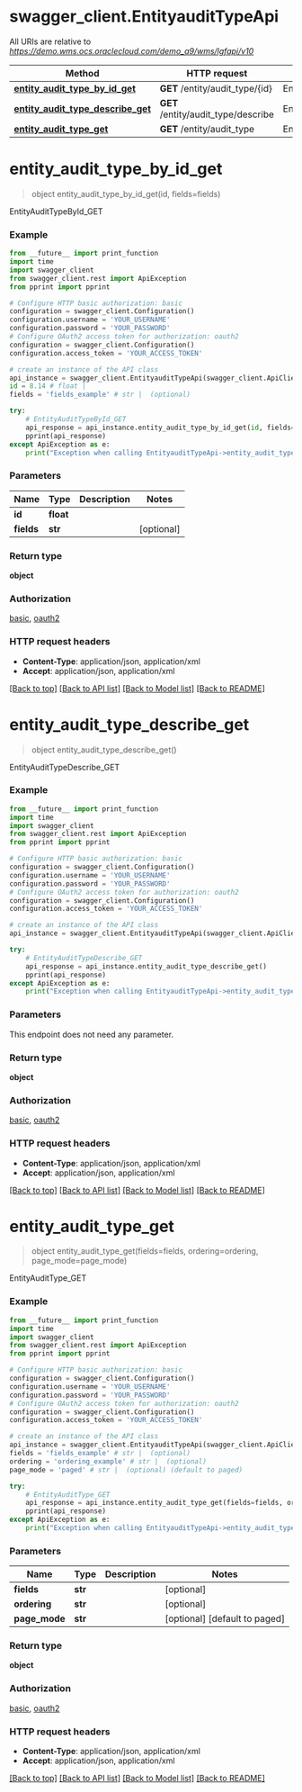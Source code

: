 # swagger_client.EntityauditTypeApi

All URIs are relative to *https://demo.wms.ocs.oraclecloud.com/demo_a9/wms/lgfapi/v10*

Method | HTTP request | Description
------------- | ------------- | -------------
[**entity_audit_type_by_id_get**](EntityauditTypeApi.md#entity_audit_type_by_id_get) | **GET** /entity/audit_type/{id} | EntityAuditTypeById_GET
[**entity_audit_type_describe_get**](EntityauditTypeApi.md#entity_audit_type_describe_get) | **GET** /entity/audit_type/describe | EntityAuditTypeDescribe_GET
[**entity_audit_type_get**](EntityauditTypeApi.md#entity_audit_type_get) | **GET** /entity/audit_type | EntityAuditType_GET


# **entity_audit_type_by_id_get**
> object entity_audit_type_by_id_get(id, fields=fields)

EntityAuditTypeById_GET



### Example
```python
from __future__ import print_function
import time
import swagger_client
from swagger_client.rest import ApiException
from pprint import pprint

# Configure HTTP basic authorization: basic
configuration = swagger_client.Configuration()
configuration.username = 'YOUR_USERNAME'
configuration.password = 'YOUR_PASSWORD'
# Configure OAuth2 access token for authorization: oauth2
configuration = swagger_client.Configuration()
configuration.access_token = 'YOUR_ACCESS_TOKEN'

# create an instance of the API class
api_instance = swagger_client.EntityauditTypeApi(swagger_client.ApiClient(configuration))
id = 8.14 # float | 
fields = 'fields_example' # str |  (optional)

try:
    # EntityAuditTypeById_GET
    api_response = api_instance.entity_audit_type_by_id_get(id, fields=fields)
    pprint(api_response)
except ApiException as e:
    print("Exception when calling EntityauditTypeApi->entity_audit_type_by_id_get: %s\n" % e)
```

### Parameters

Name | Type | Description  | Notes
------------- | ------------- | ------------- | -------------
 **id** | **float**|  | 
 **fields** | **str**|  | [optional] 

### Return type

**object**

### Authorization

[basic](../README.md#basic), [oauth2](../README.md#oauth2)

### HTTP request headers

 - **Content-Type**: application/json, application/xml
 - **Accept**: application/json, application/xml

[[Back to top]](#) [[Back to API list]](../README.md#documentation-for-api-endpoints) [[Back to Model list]](../README.md#documentation-for-models) [[Back to README]](../README.md)

# **entity_audit_type_describe_get**
> object entity_audit_type_describe_get()

EntityAuditTypeDescribe_GET



### Example
```python
from __future__ import print_function
import time
import swagger_client
from swagger_client.rest import ApiException
from pprint import pprint

# Configure HTTP basic authorization: basic
configuration = swagger_client.Configuration()
configuration.username = 'YOUR_USERNAME'
configuration.password = 'YOUR_PASSWORD'
# Configure OAuth2 access token for authorization: oauth2
configuration = swagger_client.Configuration()
configuration.access_token = 'YOUR_ACCESS_TOKEN'

# create an instance of the API class
api_instance = swagger_client.EntityauditTypeApi(swagger_client.ApiClient(configuration))

try:
    # EntityAuditTypeDescribe_GET
    api_response = api_instance.entity_audit_type_describe_get()
    pprint(api_response)
except ApiException as e:
    print("Exception when calling EntityauditTypeApi->entity_audit_type_describe_get: %s\n" % e)
```

### Parameters
This endpoint does not need any parameter.

### Return type

**object**

### Authorization

[basic](../README.md#basic), [oauth2](../README.md#oauth2)

### HTTP request headers

 - **Content-Type**: application/json, application/xml
 - **Accept**: application/json, application/xml

[[Back to top]](#) [[Back to API list]](../README.md#documentation-for-api-endpoints) [[Back to Model list]](../README.md#documentation-for-models) [[Back to README]](../README.md)

# **entity_audit_type_get**
> object entity_audit_type_get(fields=fields, ordering=ordering, page_mode=page_mode)

EntityAuditType_GET



### Example
```python
from __future__ import print_function
import time
import swagger_client
from swagger_client.rest import ApiException
from pprint import pprint

# Configure HTTP basic authorization: basic
configuration = swagger_client.Configuration()
configuration.username = 'YOUR_USERNAME'
configuration.password = 'YOUR_PASSWORD'
# Configure OAuth2 access token for authorization: oauth2
configuration = swagger_client.Configuration()
configuration.access_token = 'YOUR_ACCESS_TOKEN'

# create an instance of the API class
api_instance = swagger_client.EntityauditTypeApi(swagger_client.ApiClient(configuration))
fields = 'fields_example' # str |  (optional)
ordering = 'ordering_example' # str |  (optional)
page_mode = 'paged' # str |  (optional) (default to paged)

try:
    # EntityAuditType_GET
    api_response = api_instance.entity_audit_type_get(fields=fields, ordering=ordering, page_mode=page_mode)
    pprint(api_response)
except ApiException as e:
    print("Exception when calling EntityauditTypeApi->entity_audit_type_get: %s\n" % e)
```

### Parameters

Name | Type | Description  | Notes
------------- | ------------- | ------------- | -------------
 **fields** | **str**|  | [optional] 
 **ordering** | **str**|  | [optional] 
 **page_mode** | **str**|  | [optional] [default to paged]

### Return type

**object**

### Authorization

[basic](../README.md#basic), [oauth2](../README.md#oauth2)

### HTTP request headers

 - **Content-Type**: application/json, application/xml
 - **Accept**: application/json, application/xml

[[Back to top]](#) [[Back to API list]](../README.md#documentation-for-api-endpoints) [[Back to Model list]](../README.md#documentation-for-models) [[Back to README]](../README.md)

